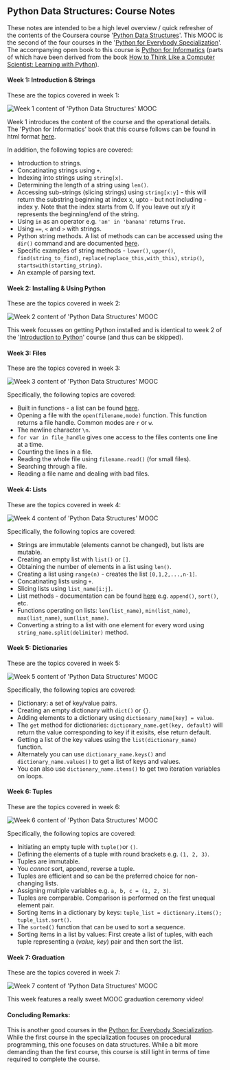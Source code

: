 ## Python Data Structures: Course Notes

These notes are intended to be a high level overview / quick refresher of the contents of the Coursera course 
'[Python Data Structures](https://www.coursera.org/learn/python-data/)'.
This MOOC is the second of the four courses in the '[Python for Everybody Specialization](https://www.coursera.org/specializations/python)'. The accompanying open book to this course is [Python for Informatics](http://pythonlearn.com/) (parts of which have been derived from the book [How to Think Like a Computer Scientist: Learning with Python](http://www.greenteapress.com/thinkpython/thinkCSpy/)).

#### Week 1: Introduction & Strings

These are the topics covered in week 1:

![Week 1 content of 'Python Data Structures' MOOC](https://github.com/mariocpinto/0009_MOOC_Python_Data_Structures/blob/master/Images/Python_Data_Structures_Week_1_Content.png)

Week 1 introduces the content of the course and the operational details. The 'Python for Informatics' book that this course follows can be found in html format [here](http://www.pythonlearn.com/html-270/).

In addition, the following topics are covered:
* Introduction to strings.
* Concatinating strings using `+`.
* Indexing into strings using `string[x]`.
* Determining the length of a string using `len()`.
* Accessing sub-strings (slicing strings) using `string[x:y]` - this will return the substring beginning at index x, upto - but not including - index y. Note that the index starts from 0. If you leave out x/y it represents the beginning/end of the string.
* Using `in` as an operator e.g. `'an' in 'banana'` returns `True`.
* Using `==`, `<` and `>` with strings.
* Python string methods. A list of methods can can be accessed using the `dir()` command and are documented [here](https://docs.python.org/2/library/stdtypes.html#string-methods).
* Specific examples of string methods - `lower()`, `upper()`, `find(string_to_find)`, `replace(replace_this,with_this)`, `strip()`, `startswith(starting_string)`.
* An example of parsing text.

#### Week 2: Installing & Using Python

These are the topics covered in week 2:

![Week 2 content of 'Python Data Structures' MOOC](https://github.com/mariocpinto/0009_MOOC_Python_Data_Structures/blob/master/Images/Python_Data_Structures_Week_2_Content.png)

This week focusses on getting Python installed and is identical to week 2 of the '[Introduction to Python](https://github.com/mariocpinto/0008_MOOC_Getting_Started_with_Python)' course (and thus can be skipped).

#### Week 3: Files

These are the topics covered in week 3:

![Week 3 content of 'Python Data Structures' MOOC](https://github.com/mariocpinto/0009_MOOC_Python_Data_Structures/blob/master/Images/Python_Data_Structures_Week_3_Content.png)

Specifically, the following topics are covered:
* Built in functions - a list can be found [here](https://docs.python.org/3.5/library/functions.html).
* Opening a file with the `open(filename,mode)` function. This function returns a file handle. Common modes are `r` or `w`.
* The newline character `\n`.
* `for var in file_handle` gives one access to the files contents one line at a time.
* Counting the lines in a file.
* Reading the whole file using `filename.read()` (for small files).
* Searching through a file.
* Reading a file name and dealing with bad files.

#### Week 4: Lists

These are the topics covered in week 4:

![Week 4 content of 'Python Data Structures' MOOC](https://github.com/mariocpinto/0009_MOOC_Python_Data_Structures/blob/master/Images/Python_Data_Structures_Week_4_Content.png)

Specifically, the following topics are covered:
* Strings are immutable (elements cannot be changed), but lists are mutable.
* Creating an empty list with `list()` or `[]`.
* Obtaining the number of elements in a list using `len()`.
* Creating a list using `range(n)` - creates the list `[0,1,2,...,n-1]`.
* Concatinating lists using `+`.
* Slicing lists using `list_name[i:j]`.
* List methods - documentation can be found [here](https://docs.python.org/3.5/tutorial/datastructures.html) e.g. `append()`, `sort()`, etc.
* Functions operating on lists: `len(list_name)`, `min(list_name)`, `max(list_name)`, `sum(list_name)`.
* Converting a string to a list with one element for every word using `string_name.split(delimiter)` method.

#### Week 5: Dictionaries

These are the topics covered in week 5:

![Week 5 content of 'Python Data Structures' MOOC](https://github.com/mariocpinto/0009_MOOC_Python_Data_Structures/blob/master/Images/Python_Data_Structures_Week_5_Content.png)

Specifically, the following topics are covered:
* Dictionary: a set of key/value pairs.
* Creating an empty dictionary with `dict()` or `{}`.
* Adding elements to a dictionary using `dictionary_name[key] = value`.
* The `get` method for dictionaries: `dictionary_name.get(key, default)` will return
the value corresponding to key if it exisits, else return default.
* Getting a list of the key values using the `list(dictionary_name)` function.
* Alternately you can use `dictionary_name.keys()` and `dictionary_name.values()` to get a list of keys and values.
* You can also use `dictionary_name.items()` to get two iteration variables on loops.


#### Week 6: Tuples

These are the topics covered in week 6:

![Week 6 content of 'Python Data Structures' MOOC](https://github.com/mariocpinto/0009_MOOC_Python_Data_Structures/blob/master/Images/Python_Data_Structures_Week_6_Content.png)

Specifically, the following topics are covered:
* Initiating an empty tuple with `tuple()`or `()`.
* Defining the elements of a tuple with round brackets e.g. `(1, 2, 3)`.
* Tuples are immutable.
* You _cannot_ sort, append, reverse a tuple.
* Tuples are efficient and so can be the preferred choice for non-changing lists.
* Assigning multiple variables e.g. `a, b, c = (1, 2, 3)`.
* Tuples are comparable. Comparison is performed on the first unequal element pair.
* Sorting items in a dictionary by keys: `tuple_list = dictionary.items(); tuple_list.sort()`.
* The `sorted()` function that can be used to sort a sequence.
* Sorting items in a list by values: First create a list of tuples, with each tuple representing a (_value, key_) pair and then sort the list.

#### Week 7: Graduation

These are the topics covered in week 7:

![Week 7 content of 'Python Data Structures' MOOC](https://github.com/mariocpinto/0009_MOOC_Python_Data_Structures/blob/master/Images/Python_Data_Structures_Week_7_Content.png)

This week features a really sweet MOOC graduation ceremony video!

#### Concluding Remarks:
This is another good courses in the [Python for Everybody Specialization](https://www.coursera.org/specializations/python). While the first course in the specialization focuses on procedural programming, this one focuses on data structures. While a bit more demanding than the first course, this course is still light in terms of time required to complete the course.

